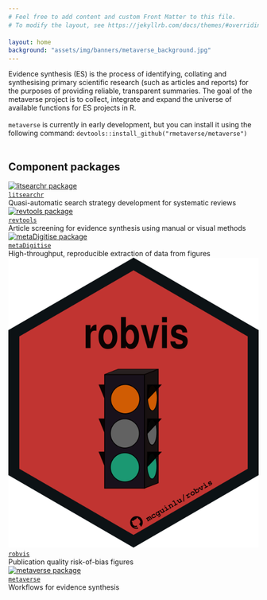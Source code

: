 ```yaml
---
# Feel free to add content and custom Front Matter to this file.
# To modify the layout, see https://jekyllrb.com/docs/themes/#overriding-theme-defaults

layout: home
background: "assets/img/banners/metaverse_background.jpg"
---
```

Evidence synthesis (ES) is the process of identifying, collating and synthesising primary scientific research (such as articles and reports) for the purposes of providing reliable, transparent summaries. The goal of the metaverse project is to collect, integrate and expand the universe of available functions for ES projects in R.
<br><br>
<code>metaverse</code> is currently in early development, but you can install it using the following command:
<code>devtools::install_github("rmetaverse/metaverse")</code>
<br>
<br>

## Component packages

<div class="clearfix">  
  <a href="https://elizagrames.github.io/litsearchr/">
    <img class="hexleft" src="/assets/img/hex/litsearchr_hex.png" alt="litsearchr package">
  </a>
  <br>
  <a href="https://elizagrames.github.io/litsearchr/">
    <code>litsearchr</code>
  </a>
  <br>
  <font class="description">
    Quasi-automatic search strategy development for systematic reviews
  </font>
</div>
<div class="clearfix">
  <a href="https://revtools.net">
    <img class="hexright" src="/assets/img/hex/revtools_hex.png" alt="revtools package">
  </a>
  <br>
  <a href="https://revtools.net">
    <code>revtools</code>
  </a>
  <br>
  <font class="description">
    Article screening for evidence synthesis using manual or visual methods
  </font>
</div>
<div class="clearfix">
  <a href="https://github.com/daniel1noble/metaDigitise">
    <img class="hexleft" src="/assets/img/hex/metaDigitise_hex.png" alt="metaDigitise package">
  </a>
  <br>
  <a href="https://github.com/daniel1noble/metaDigitise">
    <code>metaDigitise</code>
  </a>
  <br>
  <font class="description">
    High-throughput, reproducible extraction of data from figures
  </font>
</div>
<div class="clearfix">
  <a href="https://github.com/mcguinlu/robvis/">
    <img class="hexright" src="/assets/img/hex/robvis_hex.png" alt="robvis package">
  </a>
  <br>
  <a href="https://github.com/mcguinlu/robvis/">
    <code>robvis</code>
  </a>
  <br>
  <font class="description">
    Publication quality risk-of-bias figures
  </font>
</div>
<div class="clearfix">
  <a href="https://rmetaverse.github.io/metaverse/">
    <img class="hexleft" src="/assets/img/hex/metaverse_hex.png" alt="metaverse package">
  </a>
  <br>
  <a href="https://rmetaverse.github.io/metaverse/">
    <code>metaverse</code>
  </a>
  <br>
  <font class="description">
    Workflows for evidence synthesis
  </font>
</div>